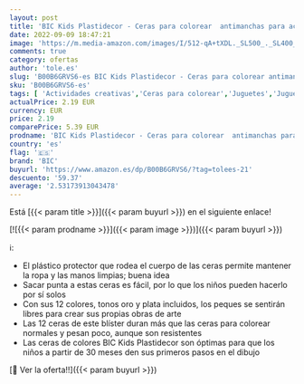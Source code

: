 ```yaml
---
layout: post
title: 'BIC Kids Plastidecor - Ceras para colorear  antimanchas para actividades creativas en casa y el colegio  blíster de 12 unidades  colores surtidos'
date: 2022-09-09 18:47:21
image: 'https://m.media-amazon.com/images/I/512-qA+tXDL._SL500_._SL400_.jpg'
comments: true
category: ofertas
author: 'tole.es'
slug: 'B00B6GRVS6-es BIC Kids Plastidecor - Ceras para colorear antimanchas...'
sku: 'B00B6GRVS6-es'
tags: [ 'Actividades creativas','Ceras para colorear','Juguetes','Juguetes y juegos','Material de escritura y dibujo para niños','bic','colorear','plastidecor','🇪🇸', ]
actualPrice: 2.19 EUR
currency: EUR
price: 2.19
comparePrice: 5.39 EUR
prodname: 'BIC Kids Plastidecor - Ceras para colorear  antimanchas para actividades creativas en casa y el colegio  blíster de 12 unidades  colores surtidos'
country: 'es'
flag: '🇪🇸'
brand: 'BIC'
buyurl: 'https://www.amazon.es/dp/B00B6GRVS6/?tag=tolees-21'
descuento: '59.37'
average: '2.53173913043478'
---
```


Está [{{< param title >}}]({{< param buyurl >}}) en el siguiente enlace!

[![{{< param prodname >}}]({{< param image >}})]({{< param buyurl >}})

ℹ️:

- El plástico protector que rodea el cuerpo de las ceras permite mantener la ropa y las manos limpias; buena idea
- Sacar punta a estas ceras es fácil, por lo que los niños pueden hacerlo por sí solos
- Con sus 12 colores, tonos oro y plata incluidos, los peques se sentirán libres para crear sus propias obras de arte
- Las 12 ceras de este blíster duran más que las ceras para colorear normales y pesan poco, aunque son resistentes
- Las ceras de colores BIC Kids Plastidecor son óptimas para que los niños a partir de 30 meses den sus primeros pasos en el dibujo

[🛒 Ver la oferta!!]({{< param buyurl >}})
